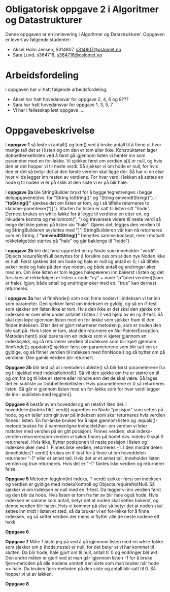 # Obligatorisk oppgave 2 i Algoritmer og Datastrukturer

Denne oppgaven er en innlevering i Algoritmer og Datastrukturer. 
Oppgaven er levert av følgende studenter:
* Aksel Holm Jensen, S314807, s314807@oslomet.no
* Sara Lund, s364716, s364716@oslomet.no

# Arbeidsfordeling

I oppgaven har vi hatt følgende arbeidsfordeling:
* Aksel har hatt hovedansvar for oppgave 2, 4, 6 og 8???
* Sara har hatt hovedansvar for oppgave 1, 3, 5, 7 
* Vi har i fellesskap løst oppgave .... 

# Oppgavebeskrivelse

I **oppgave 1** så løste vi antall() og tom() ved å bruke antall til å finne ut hvor mange tall det er i listen og om den er tom eller ikke.
Konstruktøren lager dobbeltlenketlisten ved å først gå igjennom listen vi henter inn som parameter med en for-løkke. Vi sjekker først om 
verdien a[i] er null, og hvis den er det hopper vi til neste verdi. Så sjekker  vi om hode er null, for hvis den er det så betyr det at den første verdien
skal ligge der. Så har vi en else hvor vi da legger inn resten av verdiene. For hver verdi i løkken så settes en node q til noden vi er på sklik at
den siste vi er på blir hale.

I **oppgave 2a** ble StringBuilder brukt for å bygge tegnstrengen i begge deloppgavene(dvs. for "String toString()" og "String omvendtString()").
I **"toString()"** sjekkes det om listen er tom, og i så tilfelle returneres to klamme-parenteser("[]"). Starten for listen er satt til listen sitt "hode". 
Dernest brukes en while-løkke for å legge til verdiene en etter en, og inkludere komma og mellomrom(", ") og traversere videre til neste verdi 
så lenge det ikke pekes på listen sin "hale". Gjøres det, legges den verdien til og StringBuilderen avsluttes med "]". 
StringBuilderen vår kan nå returneres som en String. 
I **"omvendtString()"** benyttes samme konsept, men i motsatt rekkefølge(det startes på "hale" og går baklengs til "hode"). 
 
I **oppgave 2b** ble det først opprettet en ny Node som inneholder "verdi". Objects.requreNonNull benyttes for å forsikre oss om at den nye Noden ikke er null. Først sjekkes det
om hode og hale er null og antall er 0; i så tilfelle peker hode og hale på den nye noden, og både antall og endringer øker med en. Om ikke listen er tom
legges halepekeren inn bakerst i listen og det forsikres at rekkefølgen er listen + node "ny" + node "p"(med verdien)(som er hale). 
Igjen; både antall og endringer øker med en. "true" kan dernest returneres. 

I **oppgave 3a** har vi finnNode() som skal finne noden til indeksen vi tar inn som parameter. Den sjekker først om indeksen er gyldig, og så en if-test
som sjekker om listen ikke er tom. Hvis den ikke er det skal den sjekke om indeksen er over eller under antallet i listen / 2 ved hjelp av en ny if-test.
Så skal den løpe igjennom listen med en for-løkke som sjekker fram til den finder indeksen. Etter det er gjort returnerer metoden p, som er noden den ble satt på.
Hvis listen er tom, skal den returnere en NullPointerException.
Metoden hent() skal bare ta inn en indeks som vi kjører gjennom en indekssjekk, og så returnerer verdien til indeksen som blir kjørt gjennom finnNode();
oppdater() sjekker først om parameterene som blir tatt inn er gyldige, og så finner verdien til indeksen med finnNode() og så bytter om på verdiene.
Den gamle verdien blir returnert.

**Oppgave 3b** blir løst på at i metoden subliste() så blir først parameterene fra og til sjekket med indeksKontroll(). Så vil den sjekke om fra er større en til
og om fra og til ikke er større eller mindre enn det de skal være. Så lages det en subliste av Dobbeltlenketlisten. Hvis parameterene er 0 så returneres listen.
Så går vi gjennom listen med en for-løkke som for hver verdi legger de inn i sublisten med leggInn().

**Oppgave 4** består av en hoveddel og en relativt liten del. I hoveddelen(indeksTil(T verdi)) opprettes en Node "posisjon" som settes på hode, og en teller som gir svar på indeksen som skal returneres hvis verdien finnes i listen. 
En for-løkke brukes for å løpe gjennom listen og .equals()-metode brukes for å sammenligne innholdet(her: om verdien vi leter matcher med verdien på en gitt posisjon). 
Finnes verdien, skal indeks-verdien returneres(om verdien vi søker finnes på hodet dvs. indeks 0 skal 0 returneres). Hvis ikke, flytter posisjonen til neste posisjon i listen og indeksen øker med 1.
Finnes ikke verdien, returneres -1. I den mindre delen (inneholder(T verdi)) brukes en if-test for å finne ut om hoveddelen returnerer "-1" eller et annet tall. Hvis det er et annet tall, inneholder listen verdien og true returneres. 
Hvis det er "-1" fantes ikke verdien og returnerer false. 

**Oppgave 5** Metoden leggInn(int indeks, T verdi) sjekker først om indeksen og verdien er gyldige med indeksKontroll og Objects.requireNotNull.
Så sjekker vi om indeksen er null med en if-test. Da legger vi inn verdien først og den blir da hode. Hvis listen er tom fra før av blir hale også hode.
Hvis indeksen er samme som antall, betyr det at noden skal settes bakerst, og denne verdien blir halen. Hvis vi kommer på else så betyr det at
noden skal settes inn midt i listen et sted, så da bruker vi en for-løkke for å finne indeksen, og så setter verdien der mens vi flytter alle de neste nodene ett hakk.

**Oppgave 6**

**Oppgave 7** Måte 1 løste jeg på ved å gå igjennom listen med en while-løkke som sjekker om p (hode.neste) er null, for det betyr at vi har kommet til slutten.
Da blir hode, hale gjort om til null, antall til 0 og endringer blir økt.
Den andre måten er gjort ved at man går igjennom listen -1 for å bruke fjern-metoden på alle nodene unntatt den siste som man bruker når hode == hale.
Da brukes fjern-metoden på den siste og antall blir satt til 0. Så hopper vi ut av løkken.

**Oppgave 8**